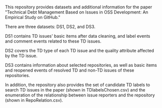 This repository provides datasets and additional information for the paper "Technical Debt Management Based on Issues in OSS Development: An Empirical Study on GitHub."

There are three datasets: DS1, DS2, and DS3.

DS1 contains TD issues' basic items after data cleaning, and label events and comment events related to these TD issues.

DS2 covers the TD type of each TD issue and the quality attribute affected by the TD issue.

DS3 contains information about selected repositories, as well as basic items and reopened events of resolved TD and non-TD issues of these repositories.

In addition, the repository also provides the set of candidate TD labels to search TD issues in the paper (shown in TDlabelsChosen.csv) and the enumeration of the relationship between issue reporters and the repository (shown in RepoRelation.csv).
